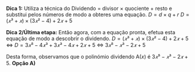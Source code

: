 **Dica 1:**
Utiliza a técnica do Dividendo = divisor × quociente + resto e substitui pelos números de modo a obteres uma equação.
$D = d × q + r$
$D = (𝑥³ + 𝑥) × (3𝑥² - 4) + 2𝑥 + 5$

**Dica 2/Última etapa:**
Então agora, com a equação pronta, efetua esta equação de modo a descobrir o dividendo.
$D = (𝑥³ + 𝑥) × (3𝑥² - 4) + 2𝑥 + 5$
⇔ $D = 3𝑥⁵ - 4𝑥³ + 3𝑥³ - 4𝑥 + 2𝑥 + 5$
⇔ $3𝑥⁵ - 𝑥³ - 2𝑥 + 5$

Desta forma, observamos que o polinómio dividendo A(𝑥) é $3𝑥⁵ - 𝑥³ - 2𝑥 + 5$. **Opção A)**
